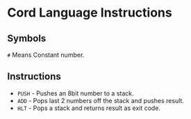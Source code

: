 # Cord Language Instructions

## Symbols

`#` Means Constant number.

## Instructions

* `PUSH` - Pushes an 8bit number to a stack.
* `ADD` - Pops last 2 numbers off the stack and pushes result.
* `HLT` - Pops a stack and returns result as exit code.